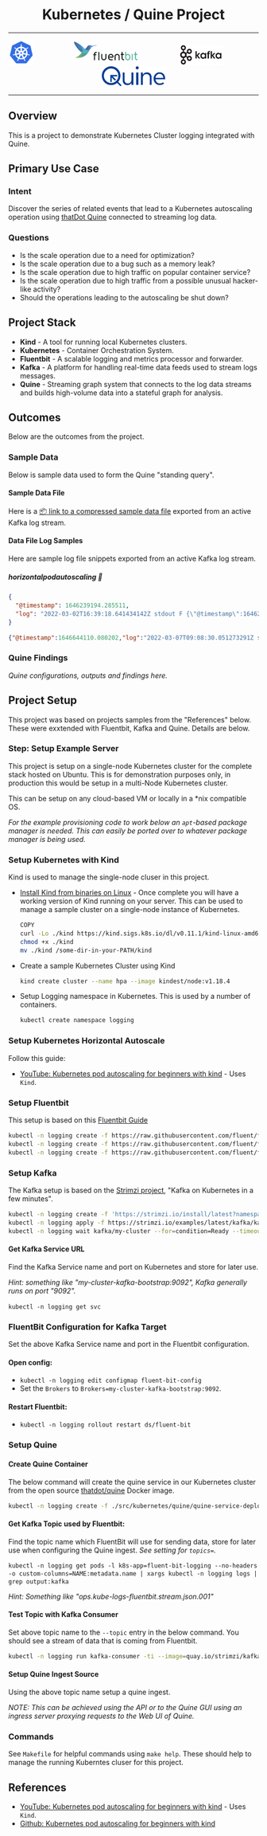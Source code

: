 

<h1 align="center">Kubernetes / Quine Project</h1>

---
<p align="center" width="100%">

<img src="extra/images/Kubernetes_Logo.png" height="50">
&nbsp;&nbsp;&nbsp;&nbsp;&nbsp;&nbsp;&nbsp;&nbsp;
&nbsp;&nbsp;&nbsp;&nbsp;&nbsp;&nbsp;&nbsp;&nbsp;

<img src="extra/images/Fluentbit_Logo.png" height="50">
&nbsp;&nbsp;&nbsp;&nbsp;&nbsp;&nbsp;&nbsp;&nbsp;
&nbsp;&nbsp;&nbsp;&nbsp;&nbsp;&nbsp;&nbsp;&nbsp;

<img src="extra/images/Kafka_Logo.png" height="40">
&nbsp;&nbsp;&nbsp;&nbsp;&nbsp;&nbsp;&nbsp;&nbsp;
&nbsp;&nbsp;&nbsp;&nbsp;&nbsp;&nbsp;&nbsp;&nbsp;

<img src="extra/images/Quine_Logo.svg" height="40">
</p>

---


## Overview

This is a project to demonstrate Kubernetes Cluster logging integrated with Quine.


## Primary Use Case

### Intent

Discover the series of related events that lead to a Kubernetes autoscaling operation using [thatDot Quine](https://quine.io) connected to streaming log data. 

### Questions

* Is the scale operation due to a need for optimization?
* Is the scale operation due to a bug such as a memory leak?
* Is the scale operation due to high traffic on popular container service?
* Is the scale operation due to high traffic from a possible unusual hacker-like activity?
* Should the operations leading to the autoscaling be shut down?


## Project Stack

- **Kind** - A tool for running local Kubernetes clusters.
- **Kubernetes** - Container Orchestration System.
- **Fluentbit** - A scalable logging and metrics processor and forwarder.
- **Kafka** - A platform for handling real-time data feeds used to stream logs messages.
- **Quine** - Streaming graph system that connects to the log data streams and builds high-volume data into a stateful graph for analysis.




## Outcomes

Below are the outcomes from the project.

### Sample Data

Below is sample data used to form the Quine "standing query".


#### Sample Data File

 Here is a [:package: link to a compressed sample data file](extra/data/kafka-topic-output.txt.gz) exported from an active Kafka log stream.

#### Data File Log Samples

Here are sample log file snippets exported from an active Kafka log stream.



##### horizontalpodautoscaling :pushpin: 

```json
{
  "@timestamp": 1646239194.285511,
  "log": "2022-03-02T16:39:18.641434142Z stdout F {\"@timestamp\":1646239156.170701,\"log\":\"2022-03-02T16:39:09.141771216Z stdout F {\\\"@timestamp\\\":1646239049.969076,\\\"log\\\":\\\"2022-03-02T15:40:09.606002004Z stderr F I0302 15:40:09.605799       1 controllermanager.go:574] Started \\\\\\\"horizontalpodautoscaling\\\\\\\"\\\"}\"}"
}
```

```json
{"@timestamp":1646644110.080202,"log":"2022-03-07T09:08:30.051273291Z stderr F 2022-03-07 09:08:30.051054 W | etcdserver: read-only range request \"key:\\\"/registry/horizontalpodautoscalers/\\\" range_end:\\\"/registry/horizontalpodautoscalers0\\\" count_only:true \" with result \"range_response_count:0 size:8\" took too long (158.268848ms) to execute"}
```





### Quine Findings

*Quine configurations, outputs and findings here.*



## Project Setup

This project was based on projects samples from the "References" below. These were exxtended with Fluentbit, Kafka and Quine. Details are below.


### Step: Setup Example Server

This project is setup on a single-node Kubernetes cluster for the complete stack hosted on Ubuntu. This is for demonstration purposes only, in production this would be setup in a multi-Node Kubernetes cluster.

This can be setup on any cloud-based VM or locally in a *nix compatible OS. 

*For the example provisioning code to work below an `apt`-based package manager is needed. This can easily be ported over to whatever package manager is being used.*


### Setup Kubernetes with Kind

Kind is used to manage the single-node cluser in this project.

* [Install Kind from binaries on Linux](https://kind.sigs.k8s.io/docs/user/quick-start/#installing-from-source) - Once complete you will have a working version of Kind running on your server. This can be used to manage a sample cluster on a single-node instance of Kubernetes.
  
  ```bash
  COPY
  curl -Lo ./kind https://kind.sigs.k8s.io/dl/v0.11.1/kind-linux-amd64
  chmod +x ./kind
  mv ./kind /some-dir-in-your-PATH/kind
  ```

* Create a sample Kubernetes Cluster using Kind
  ```bash
  kind create cluster --name hpa --image kindest/node:v1.18.4
  ```

* Setup Logging namespace in Kubernetes. This is used by a number of containers.

  ```bash
  kubectl create namespace logging
  ```


### Setup Kubernetes Horizontal Autoscale

Follow this guide:

* [YouTube: Kubernetes pod autoscaling for beginners with kind](https://www.youtube.com/watch?v=FfDI08sgrYY) - Uses `Kind`.


### Setup Fluentbit

This setup is based on this [Fluentbit Guide](https://github.com/fluent/fluent-bit-kubernetes-logging)


```bash
kubectl -n logging create -f https://raw.githubusercontent.com/fluent/fluent-bit-kubernetes-logging/master/fluent-bit-service-account.yaml
kubectl -n logging create -f https://raw.githubusercontent.com/fluent/fluent-bit-kubernetes-logging/master/output/kafka/fluent-bit-configmap.yaml
kubectl -n logging create -f https://raw.githubusercontent.com/fluent/fluent-bit-kubernetes-logging/master/output/kafka/fluent-bit-ds.yaml
```


### Setup Kafka

The Kafka setup is based on the [Strimzi project](https://strimzi.io/quickstarts), "Kafka on Kubernetes in a few minutes".

```bash
kubectl -n logging create -f 'https://strimzi.io/install/latest?namespace=logging'
kubectl -n logging apply -f https://strimzi.io/examples/latest/kafka/kafka-persistent-single.yaml
kubectl -n logging wait kafka/my-cluster --for=condition=Ready --timeout=300s 
```

#### Get Kafka Service URL

Find the Kafka Service name and port on Kubernetes and store for later use.

*Hint: something like "my-cluster-kafka-bootstrap:9092", Kafka generally runs on port "9092".*

`kubectl -n logging get svc`

### FluentBit Configuration for Kafka Target

Set the above Kafka Service name and port in the Fluentbit configuration.

#### Open config:

* `kubectl -n logging edit configmap fluent-bit-config`
* Set the `Brokers` to `Brokers=my-cluster-kafka-bootstrap:9092`.

#### Restart Fluentbit:

* `kubectl -n logging rollout restart ds/fluent-bit`


### Setup Quine

#### Create Quine Container

The below command will create the quine service in our Kubernetes cluster from the open source [thatdot/quine](https://hub.docker.com/r/thatdot/quine) Docker image.

```bash
kubectl -n logging create -f ./src/kubernetes/quine/quine-service-deployment.yaml
```

#### Get Kafka Topic used by Fluentbit:

Find the topic name which FluentBit will use for sending data, store for later use when configuring the Quine ingest. *See setting for `topics=`.*

```
kubectl -n logging get pods -l k8s-app=fluent-bit-logging --no-headers -o custom-columns=NAME:metadata.name | xargs kubectl -n logging logs | grep output:kafka
```

*Hint: Something like "ops.kube-logs-fluentbit.stream.json.001​"*


#### Test Topic with Kafka Consumer

Set above topic name to the `--topic` entry in the below command. You should see a stream of data that is coming from Fluentbit.

```bash
kubectl -n logging run kafka-consumer -ti --image=quay.io/strimzi/kafka:0.27.1-kafka-3.0.0 --rm=true --restart=Never -- bin/kafka-console-consumer.sh --bootstrap-server my-cluster-kafka-bootstrap:9092 --topic ops.kube-logs-fluentbit.stream.json.001 --from-beginning
```

#### Setup Quine Ingest Source

Using the above topic name setup a quine ingest.

*NOTE: This can be achieved using the API or to the Quine GUI using an ingress server proxying requests to the Web UI of Quine.*



### Commands

See `Makefile` for helpful commands using `make help`. These should help to manage the running Kuberntes cluser for this project.



## References

* [YouTube: Kubernetes pod autoscaling for beginners with kind](https://www.youtube.com/watch?v=FfDI08sgrYY) - Uses `Kind`.
* [Github: Kubernetes pod autoscaling for beginners with kind](https://github.com/marcel-dempers/docker-development-youtube-series/tree/master/kubernetes/autoscaling/components)

